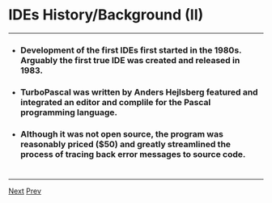 # IDEs History/Background (II)
*** 

* ### Development of the first IDEs first started in the 1980s. Arguably the first true IDE was created and released in 1983. 
* ### TurboPascal was written by Anders Hejlsberg featured and integrated an editor and complile for the Pascal programming language.
* ### Although it was not open source, the program was reasonably priced ($50) and greatly streamlined the process of tracing back error messages to source code. 
# 
***  
[Next](https://github.com/AustinCerny/CSCI582_Presentation2_IDEs/blob/master/slide05.md)
[Prev](https://github.com/AustinCerny/CSCI582_Presentation2_IDEs/blob/master/slide03.md)

